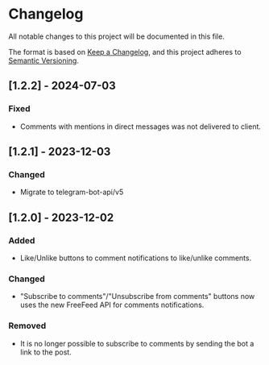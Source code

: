 # Changelog

All notable changes to this project will be documented in this file.

The format is based on [Keep a Changelog](https://keepachangelog.com/en/1.0.0/),
and this project adheres to [Semantic Versioning](https://semver.org/spec/v2.0.0.html).

## [1.2.2] - 2024-07-03
### Fixed
- Comments with mentions in direct messages was not delivered to client.

## [1.2.1] - 2023-12-03

### Changed

- Migrate to telegram-bot-api/v5

## [1.2.0] - 2023-12-02

### Added

- Like/Unlike buttons to comment notifications to like/unlike comments.

### Changed

- "Subscribe to comments"/"Unsubscribe from comments" buttons now uses the new
  FreeFeed API for comments notifications.

### Removed

- It is no longer possible to subscribe to comments by sending the bot a link to
  the post.
